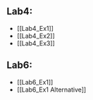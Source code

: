 ## Lab4:
- [[Lab4_Ex1]]
- [[Lab4_Ex2]]
- [[Lab4_Ex3]]

## Lab6:
- [[Lab6_Ex1]]
- [[Lab6_Ex1 Alternative]]